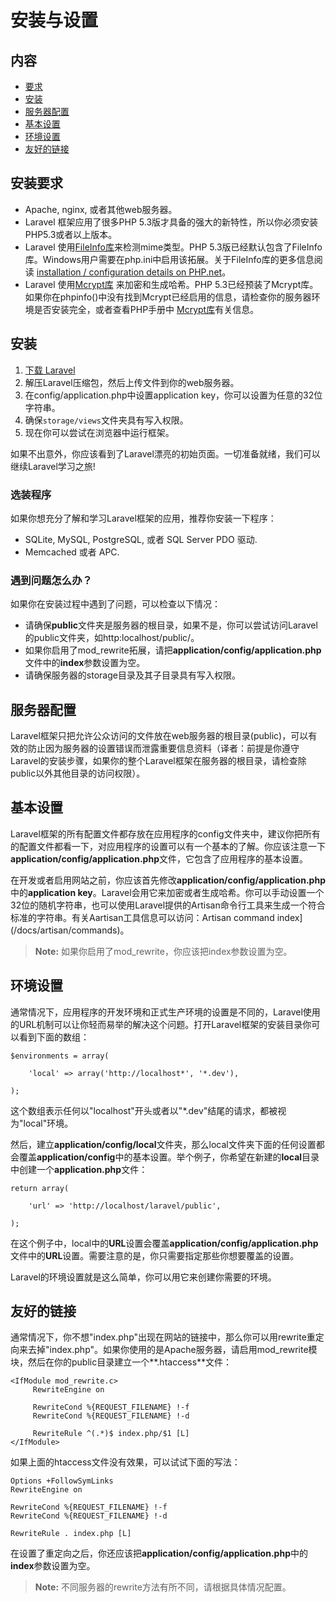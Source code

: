 # 安装与设置

## 内容

- [要求](#requirements)
- [安装](#installation)
- [服务器配置](#server-configuration)
- [基本设置](#basic-configuration)
- [环境设置](#environments)
- [友好的链接](#cleaner-urls)

<a name="requirements"></a>
## 安装要求

- Apache, nginx, 或者其他web服务器。
- Laravel 框架应用了很多PHP 5.3版才具备的强大的新特性，所以你必须安装PHP5.3或者以上版本。
- Laravel 使用[FileInfo库](http://php.net/manual/en/book.fileinfo.php)来检测mime类型。PHP 5.3版已经默认包含了FileInfo库。Windows用户需要在php.ini中启用该拓展。关于FileInfo库的更多信息阅读 [installation / configuration details on PHP.net](http://php.net/manual/en/fileinfo.installation.php)。
- Laravel 使用[Mcrypt库](http://php.net/manual/en/book.mcrypt.php) 来加密和生成哈希。PHP 5.3已经预装了Mcrypt库。如果你在phpinfo()中没有找到Mcrypt已经启用的信息，请检查你的服务器环境是否安装完全，或者查看PHP手册中 [Mcrypt库](http://php.net/manual/en/book.mcrypt.php)有关信息。

<a name="installation"></a>
## 安装

1. [下载 Laravel](http://laravel.com/download)
2. 解压Laravel压缩包，然后上传文件到你的web服务器。
3. 在config/application.php中设置application key，你可以设置为任意的32位字符串。
4. 确保`storage/views`文件夹具有写入权限。
5. 现在你可以尝试在浏览器中运行框架。

如果不出意外，你应该看到了Laravel漂亮的初始页面。一切准备就绪，我们可以继续Laravel学习之旅!

### 选装程序

如果你想充分了解和学习Laravel框架的应用，推荐你安装一下程序：

- SQLite, MySQL, PostgreSQL, 或者 SQL Server PDO 驱动.
- Memcached 或者 APC.

### 遇到问题怎么办？

如果你在安装过程中遇到了问题，可以检查以下情况：

- 请确保**public**文件夹是服务器的根目录，如果不是，你可以尝试访问Laravel的public文件夹，如http:localhost/public/。
- 如果你启用了mod_rewrite拓展，请把**application/config/application.php**文件中的**index**参数设置为空。
- 请确保服务器的storage目录及其子目录具有写入权限。

<a name="server-configuration"></a>
## 服务器配置

Laravel框架只把允许公众访问的文件放在web服务器的根目录(public)，可以有效的防止因为服务器的设置错误而泄露重要信息资料（译者：前提是你遵守Laravel的安装步骤，如果你的整个Laravel框架在服务器的根目录，请检查除public以外其他目录的访问权限）。

<a name="basic-configuration"></a>
## 基本设置

Laravel框架的所有配置文件都存放在应用程序的config文件夹中，建议你把所有的配置文件都看一下，对应用程序的设置可以有一个基本的了解。你应该注意一下**application/config/application.php**文件，它包含了应用程序的基本设置。

在开发或者启用网站之前，你应该首先修改**application/config/application.php**中的**application key**。Laravel会用它来加密或者生成哈希。你可以手动设置一个32位的随机字符串，也可以使用Laravel提供的Artisan命令行工具来生成一个符合标准的字符串。有关Aartisan工具信息可以访问：Artisan command index](/docs/artisan/commands)。

> **Note:** 如果你启用了mod_rewrite，你应该把index参数设置为空。

<a name="environments"></a>
## 环境设置

通常情况下，应用程序的开发环境和正式生产环境的设置是不同的，Laravel使用的URL机制可以让你轻而易举的解决这个问题。打开Laravel框架的安装目录你可以看到下面的数组：

	$environments = array(

		'local' => array('http://localhost*', '*.dev'),

	);

这个数组表示任何以"localhost"开头或者以"*.dev"结尾的请求，都被视为"local"环境。

然后，建立**application/config/local**文件夹，那么local文件夹下面的任何设置都会覆盖**application/config**中的基本设置。举个例子，你希望在新建的**local**目录中创建一个**application.php**文件：

	return array(

		'url' => 'http://localhost/laravel/public',

	);

在这个例子中，local中的**URL**设置会覆盖**application/config/application.php**文件中的**URL**设置。需要注意的是，你只需要指定那些你想要覆盖的设置。

Laravel的环境设置就是这么简单，你可以用它来创建你需要的环境。

<a name="cleaner-urls"></a>
## 友好的链接

通常情况下，你不想"index.php"出现在网站的链接中，那么你可以用rewrite重定向来去掉"index.php"。如果你使用的是Apache服务器，请启用mod_rewrite模块，然后在你的public目录建立一个**.htaccess**文件：

	<IfModule mod_rewrite.c>
	     RewriteEngine on

	     RewriteCond %{REQUEST_FILENAME} !-f
	     RewriteCond %{REQUEST_FILENAME} !-d

	     RewriteRule ^(.*)$ index.php/$1 [L]
	</IfModule>

如果上面的htaccess文件没有效果，可以试试下面的写法：

	Options +FollowSymLinks
	RewriteEngine on

	RewriteCond %{REQUEST_FILENAME} !-f
	RewriteCond %{REQUEST_FILENAME} !-d

	RewriteRule . index.php [L]

在设置了重定向之后，你还应该把**application/config/application.php**中的**index**参数设置为空。

> **Note:** 不同服务器的rewrite方法有所不同，请根据具体情况配置。
